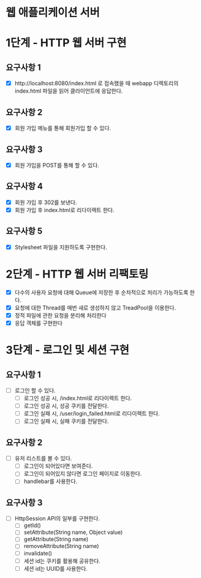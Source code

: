 # 웹 애플리케이션 서버

# 1단계 - HTTP 웹 서버 구현

## 요구사항 1
- [x] http://localhost:8080/index.html 로 접속했을 때 webapp 디렉토리의 index.html 파일을 읽어 클라이언트에 응답한다.

## 요구사항 2
- [x] 회원 가입 메뉴를 통해 회원가입 할 수 있다.

## 요구사항 3
- [x] 회원 가입을 POST를 통해 할 수 있다.

## 요구사항 4
- [x] 회원 가입 후 302를 보낸다.
- [x] 회원 가입 후 index.html로 리다이렉트 한다.

## 요구사항 5
- [x] Stylesheet 파일을 지원하도록 구현한다. 

# 2단계 - HTTP 웹 서버 리팩토링
- [x] 다수의 사용자 요청에 대해 Queue에 저장한 후 순차적으로 처리가 가능하도록 한다.
- [x] 요청에 대한 Thread를 매번 새로 생성하지 않고 TreadPool을 이용한다.
- [x] 정적 파일에 관한 요청을 분리해 처리한다
- [x] 응답 객체를 구현한다

# 3단계 - 로그인 및 세션 구현

## 요구사항 1
- [ ] 로그인 할 수 있다.
    - [ ] 로그인 성공 시, /index.html로 리다이렉트 한다.
    - [ ] 로그인 성공 시, 성공 쿠키를 전달한다.
    - [ ] 로그인 실패 시, /user/login_failed.html로 리다이렉트 한다.
    - [ ] 로그인 실패 시, 실패 쿠키를 전달한다.

## 요구사항 2
- [ ] 유저 리스트를 볼 수 있다.
    - [ ] 로그인이 되어있다면 보여준다.
    - [ ] 로그인이 되어있지 않다면 로그인 페이지로 이동한다.
    - [ ] handlebar를 사용한다.

## 요구사항 3
- [ ] HttpSession API의 일부를 구현한다.
    - [ ] getId()
    - [ ] setAttribute(String name, Object value)
    - [ ] getAttribute(String name)
    - [ ] removeAttribute(String name)
    - [ ] invalidate()
    - [ ] 세션 id는 쿠키를 활용해 공유한다.
    - [ ] 세션 id는 UUID를 사용한다.

